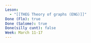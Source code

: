 ```yaml
---
Leson:
  - "[[THEG Theory of graphs (ENG)]]"
Done (Flo): true
Done (Salome): true
Done(silly cunt): false
Week: March 11-17
---
```

